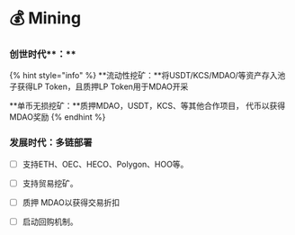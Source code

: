 # 💰 Mining&#x20;

### 创世时代**：**

{% hint style="info" %}
**流动性挖矿：**将USDT/KCS/MDAO/等资产存入池子获得LP Token，且质押LP Token用于MDAO开采

**单币无损挖矿：**质押MDAO，USDT，KCS、等其他合作项目， 代币以获得MDAO奖励
{% endhint %}

### **发展时代：多链部署**

* [ ] 支持ETH、OEC、HECO、Polygon、HOO等。
* [ ] 支持贸易挖矿。
* [ ] 质押 MDAO以获得交易折扣
* [ ] 启动回购机制。


